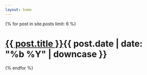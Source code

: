 ```yaml
---
layout: home
---
```

{% for post in site.posts limit: 6 %}
<div class="content clickable sidebar">
    <h1><a class="index" href="{{ post.url }}">{{ post.title }}</a><span id="time">{{ post.date | date: "%b %Y" | downcase }}</span></h1>
</div>
{% endfor %}

